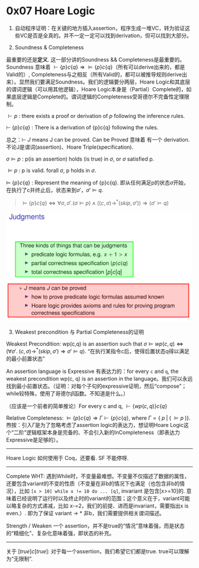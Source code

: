 # 0x07 Hoare Logic

1. 自动程序证明：在关键的地方插入assertion，程序生成一堆VC，转为验证这些VC是否是全真的。并不一定一定可以找到derivation，但可以找到大部分。

2. Soundness & Completeness


最重要的还是**定义**. 这一部分讲的Soundness && Completeness是最重要的。Soundness 意味着 $\vdash\{p\}c\{q\}\Rightarrow\models\{p\}c\{q\}$（所有可以derive出来的，都是Valid的）, Completeness与之相反（所有Valid的，都可以被推导规则derive出来）。显然我们要满足Soundness。我们的逻辑要分两层，Hoare Logic和其底层的谓词逻辑（可以用其他逻辑），Hoare Logic本身是（Partial）Complete的，如果底层逻辑是Complete的。谓词逻辑的Completeness受哥德尔不完备性定理限制。



$\vdash p$ : there exists a proof or derivation of $p$ following the inference rules.

$\vdash\;\{p\}c\{q\}$ : There is a derivation of {p}c{q} following the rules.

总之：$\vdash\;J$ means J can be proved. Can be Proved 意味着 有一个 derivation. 不论J是谓词(assertion)、Hoare Triple(specification).

$\sigma\models p$ : p(is an assertion) holds (is true) in $\sigma$, or $\sigma$ satisfied p.

$\models p$ : p is valid. forall $\sigma$, p holds in $\sigma$.

$\models\;\{p\}c\{q\}$ : Represent the meaning of {p}c{q}. 即从任何满足p的状态$\sigma$开始，在执行了c并终止后，状态来到$\sigma'$，$\sigma'\models q$.

> $\models \{p\}c\{q\} \iff \forall \sigma,\sigma'.(\sigma\models p)\wedge((c,\sigma)\longrightarrow^*(skip, \sigma'))\Rightarrow(\sigma'\models q)$ 
 

![](./pics/0x07-01.png)


3. Weakest precondition 与 Partial Completeness的证明

Weakest Precondition: wp(c,q) is an assertion such that $\sigma\models wp(c,q)\Leftrightarrow(\forall\sigma'.\;(c,\sigma)\longrightarrow^*(skip,\sigma')\Rightarrow\sigma'\models q)$. “在执行某指令c后，使得后置状态q得以满足的最小前置状态”

An assertion language is Expressive 有表达力的：for every `c` and `q`, the weakest precondition wp(c, q) is an assertion in the language。我们可以永远找到最小前置状态。（证明：对每个子句的expressive证明，然后“compose”；while较特殊，使用了哥德尔$\beta$函数。不知道是什么。）


（应该是一个前者的简单推论）For every c and q,   $\vdash\{wp(c,q)\}c\{q\}$

Relative Completeness: $\models\{p\}c\{q\}\Rightarrow\Gamma\vdash\{p\}c\{q\}$, where $\Gamma=\{\;p\;|\;(\;\models p\;)\}$.  煦按：引入$\Gamma$是为了忽略考虑了assertion logic的表达力，想证明Hoare Logic这个“二阶”逻辑框架本身是完备的、不会引入新的InCompleteness（即表达力Expressive是足够的）。

***

Hoare Logic 如何使用于 Coq，还要看. SF 不能停呀.

***

Complete WHT: 遇到While时，不变量最难想。不变量不仅描述了数据的属性，还要包含variant的不变的性质（不变量在非b的情况下也满足（也包含非b的情况），比如 `[x > 10] while x != 10 do ... [q]`, invariant 是包含[x>=10]的. 意味着已经说明了运行时以及终止时的variant的范围；这个意义在于，variant可能以略复杂的方式递减，比如 x-=2，我们的前提、进而是invariant，需要指出x is even.）. 即为了保证 variant -> * 非b，我们需要提供相关谓词描述。

Strength / Weaken 一个 assertion，并不是true的“情况”意味着强，而是状态的“精细化”、复杂化意味着强，即状态的补充。

***

关于 $[true]c[true]$: 对于每一个assertion，我们希望它们都是true. true可以理解为“无限制”.